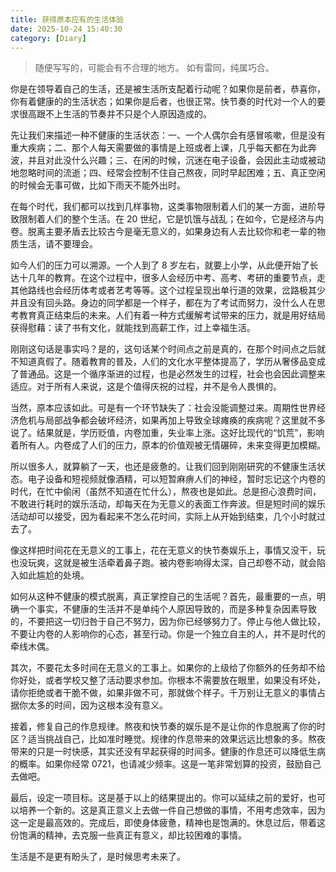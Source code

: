 ```yaml
---
title: 获得原本应有的生活体验
date: 2025-10-24 15:40:30
category: [Diary]
---
```


> 随便写写的，可能会有不合理的地方。
> 如有雷同，纯属巧合。

你是在领导着自己的生活，还是被生活所支配着行动呢？如果你是前者，恭喜你，你有着健康的的生活状态；如果你是后者，也很正常。快节奏的时代对一个人的要求很高跟不上生活的节奏并不只是个人原因造成的。

先让我们来描述一种不健康的生活状态：一、一个人偶尔会有感冒咳嗽，但是没有重大疾病；二、那个人每天需要做的事情是上班或者上课，几乎每天都在为此奔波，并且对此没什么兴趣；三、在闲的时候，沉迷在电子设备，会因此主动或被动地忽略时间的流逝；四、经常会控制不住自己熬夜，同时早起困难；五、真正空闲的时候会无事可做，比如下雨天不能外出时。

在每个时代，我们都可以找到几样事物，这类事物限制着人们的某一方面，进阶导致限制着人们的整个生活。在 20 世纪，它是饥饿与战乱；在如今，它是经济与内卷。脱离主要矛盾去比较古今是毫无意义的，如果身边有人去比较你和老一辈的物质生活，请不要理会。

如今人们的压力可以溯源。一个人到了 8 岁左右，就要上小学，从此便开始了长达十几年的教育。在这个过程中，很多人会经历中考、高考、考研的重要节点，走其他路线也会经历体考或者艺考等等。这个过程呈现出单行道的效果，岔路极其少并且没有回头路。身边的同学都是一个样子，都在为了考试而努力，没什么人在思考教育真正结束后的未来。人们有着一种方式缓解考试带来的压力，就是用好结局获得慰藉：读了书有文化，就能找到高薪工作，过上幸福生活。

刚刚这句话是事实吗？是的，这句话某个时间点之前是真的，在那个时间点之后就不知道真假了。随着教育的普及，人们的文化水平整体提高了，学历从奢侈品变成了普通品。这是一个循序渐进的过程，也是必然发生的过程，社会也会因此调整来适应。对于所有人来说，这是个值得庆祝的过程，并不是令人畏惧的。

当然，原本应该如此。可是有一个环节缺失了：社会没能调整过来。周期性世界经济危机与局部战争都会破坏经济，如果再加上导致全球瘫痪的疾病呢？这里就不多说了。结果就是，学历贬值，内卷加重，失业率上涨。这好比现代的“饥荒”，影响着所有人。内卷成了人们的压力，原本的价值观被无情碾碎，未来变得更加模糊。

所以很多人，就算躺了一天，也还是疲惫的。让我们回到刚刚研究的不健康生活状态。电子设备和短视频就像酒精，可以短暂麻痹人们的神经，暂时忘记这个内卷的时代，在忙中偷闲（虽然不知道在忙什么），熬夜也是如此。总是担心浪费时间，不敢进行耗时的娱乐活动，却每天在为无意义的表面工作奔波。但是短时间的娱乐活动却可以接受，因为看起来不怎么花时间，实际上从开始到结束，几个小时就过去了。

像这样把时间花在无意义的工事上，花在无意义的快节奏娱乐上，事情又没干，玩也没玩爽，这就是被生活牵着鼻子跑。被内卷影响得太深，自己却卷不动，就会陷入如此尴尬的处境。

如何从这种不健康的模式脱离，真正掌控自己的生活呢？首先，最重要的一点，明确一个事实，不健康的生活并不是单纯个人原因导致的，而是多种复杂因素导致的，不要把这一切归咎于自己不努力，因为你已经够努力了。停止与他人做比较，不要让内卷的人影响你的心态，甚至行动。你是一个独立自主的人，并不是时代的牵线木偶。

其次，不要花太多时间在无意义的工事上。如果你的上级给了你额外的任务却不给你好处，或者学校又整了活动要求参加。你根本不需要放在眼里，如果没有坏处，请你拒绝或者干脆不做，如果非做不可，那就做个样子。千万别让无意义的事情占据你太多的时间，因为这根本没有意义。

接着，修复自己的作息规律。熬夜和快节奏的娱乐是不是让你的作息脱离了你的时区？适当挑战自己，比如准时睡觉。规律的作息带来的效果远远比想象的多。熬夜带来的只是一时快感，其实还没有早起获得的时间多。健康的作息还可以降低生病的概率。如果你经常 0721，也请减少频率。这是一笔非常划算的投资，鼓励自己去做吧。

最后，设定一项目标。这是基于以上的结果提出的。你可以延续之前的爱好，也可以培养一个新的。这是真正意义上去做一件自己想做的事情，不用考虑效率，因为这一定是最高效的。完成后，即使身体疲惫，精神也是饱满的。休息过后，带着这份饱满的精神，去克服一些真正有意义，却比较困难的事情。

生活是不是更有盼头了，是时候思考未来了。
